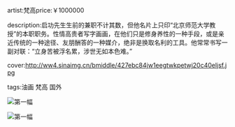 artist:梵高price:￥1000000

description:启功先生生前的兼职不计其数，但他名片上只印“北京师范大学教授”的本职职务。性情高贵者写字画画，在他们只是修身养性的一种手段，或是亲近传统的一种途径、友朋酬答的一种媒介，绝非是换取名利的工具。他常常书写一副对联：“立身苦被浮名累，涉世无如本色难。”

cover:http://ww4.sinaimg.cn/bmiddle/427ebc84jw1eegtwkpetwj20c40eljsf.jpg

tags:油画 梵高 国外


![第一幅](http://ww4.sinaimg.cn/bmiddle/427ebc84jw1eegtwkpetwj20c40eljsf.jpg)

![第一幅](http://ww1.sinaimg.cn/bmiddle/427ebc84jw1eegtvbahscj20e50g4dha.jpg)